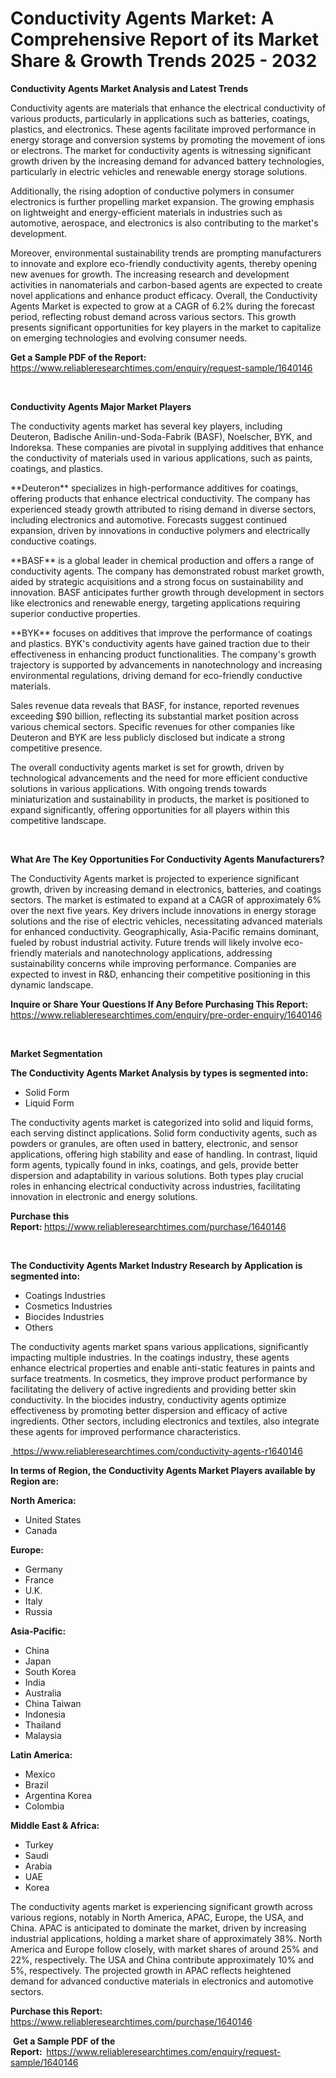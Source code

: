 <p><h1>Conductivity Agents Market: A Comprehensive Report of its Market Share & Growth Trends 2025 - 2032</h1></p><p><strong>Conductivity Agents Market Analysis and Latest Trends</strong></p>
<p><p>Conductivity agents are materials that enhance the electrical conductivity of various products, particularly in applications such as batteries, coatings, plastics, and electronics. These agents facilitate improved performance in energy storage and conversion systems by promoting the movement of ions or electrons. The market for conductivity agents is witnessing significant growth driven by the increasing demand for advanced battery technologies, particularly in electric vehicles and renewable energy storage solutions. </p><p>Additionally, the rising adoption of conductive polymers in consumer electronics is further propelling market expansion. The growing emphasis on lightweight and energy-efficient materials in industries such as automotive, aerospace, and electronics is also contributing to the market's development. </p><p>Moreover, environmental sustainability trends are prompting manufacturers to innovate and explore eco-friendly conductivity agents, thereby opening new avenues for growth. The increasing research and development activities in nanomaterials and carbon-based agents are expected to create novel applications and enhance product efficacy. Overall, the Conductivity Agents Market is expected to grow at a CAGR of 6.2% during the forecast period, reflecting robust demand across various sectors. This growth presents significant opportunities for key players in the market to capitalize on emerging technologies and evolving consumer needs.</p></p>
<p><strong>Get a Sample PDF of the Report:&nbsp;</strong> <a href="https://www.reliableresearchtimes.com/enquiry/request-sample/1640146?utm_campaign=2273&utm_medium=2&utm_source=Github&utm_content=ia&utm_term=18042025&utm_id=conductivity-agents">https://www.reliableresearchtimes.com/enquiry/request-sample/1640146</a></p>
<p>&nbsp;</p>
<p><strong>Conductivity Agents Major Market Players</strong></p>
<p><p>The conductivity agents market has several key players, including Deuteron, Badische Anilin-und-Soda-Fabrik (BASF), Noelscher, BYK, and Indoreksa. These companies are pivotal in supplying additives that enhance the conductivity of materials used in various applications, such as paints, coatings, and plastics.</p><p>**Deuteron** specializes in high-performance additives for coatings, offering products that enhance electrical conductivity. The company has experienced steady growth attributed to rising demand in diverse sectors, including electronics and automotive. Forecasts suggest continued expansion, driven by innovations in conductive polymers and electrically conductive coatings.</p><p>**BASF** is a global leader in chemical production and offers a range of conductivity agents. The company has demonstrated robust market growth, aided by strategic acquisitions and a strong focus on sustainability and innovation. BASF anticipates further growth through development in sectors like electronics and renewable energy, targeting applications requiring superior conductive properties.</p><p>**BYK** focuses on additives that improve the performance of coatings and plastics. BYK's conductivity agents have gained traction due to their effectiveness in enhancing product functionalities. The company's growth trajectory is supported by advancements in nanotechnology and increasing environmental regulations, driving demand for eco-friendly conductive materials.</p><p>Sales revenue data reveals that BASF, for instance, reported revenues exceeding $90 billion, reflecting its substantial market position across various chemical sectors. Specific revenues for other companies like Deuteron and BYK are less publicly disclosed but indicate a strong competitive presence.</p><p>The overall conductivity agents market is set for growth, driven by technological advancements and the need for more efficient conductive solutions in various applications. With ongoing trends towards miniaturization and sustainability in products, the market is positioned to expand significantly, offering opportunities for all players within this competitive landscape.</p></p>
<p>&nbsp;</p>
<p><strong>What Are The Key Opportunities For Conductivity Agents Manufacturers?</strong></p>
<p><p>The Conductivity Agents market is projected to experience significant growth, driven by increasing demand in electronics, batteries, and coatings sectors. The market is estimated to expand at a CAGR of approximately 6% over the next five years. Key drivers include innovations in energy storage solutions and the rise of electric vehicles, necessitating advanced materials for enhanced conductivity. Geographically, Asia-Pacific remains dominant, fueled by robust industrial activity. Future trends will likely involve eco-friendly materials and nanotechnology applications, addressing sustainability concerns while improving performance. Companies are expected to invest in R&D, enhancing their competitive positioning in this dynamic landscape.</p></p>
<p><strong>Inquire or Share Your Questions If Any Before Purchasing This Report:</strong> <a href="https://www.reliableresearchtimes.com/enquiry/pre-order-enquiry/1640146?utm_campaign=2273&utm_medium=2&utm_source=Github&utm_content=ia&utm_term=18042025&utm_id=conductivity-agents">https://www.reliableresearchtimes.com/enquiry/pre-order-enquiry/1640146</a></p>
<p>&nbsp;</p>
<p><strong>Market Segmentation</strong></p>
<p><strong>The Conductivity Agents Market Analysis by types is segmented into:</strong></p>
<p><ul><li>Solid Form</li><li>Liquid Form</li></ul></p>
<p><p>The conductivity agents market is categorized into solid and liquid forms, each serving distinct applications. Solid form conductivity agents, such as powders or granules, are often used in battery, electronic, and sensor applications, offering high stability and ease of handling. In contrast, liquid form agents, typically found in inks, coatings, and gels, provide better dispersion and adaptability in various solutions. Both types play crucial roles in enhancing electrical conductivity across industries, facilitating innovation in electronic and energy solutions.</p></p>
<p><strong>Purchase this Report:&nbsp;</strong><a href="https://www.reliableresearchtimes.com/purchase/1640146?utm_campaign=2273&utm_medium=2&utm_source=Github&utm_content=ia&utm_term=18042025&utm_id=conductivity-agents">https://www.reliableresearchtimes.com/purchase/1640146</a></p>
<p>&nbsp;</p>
<p><strong>The Conductivity Agents Market Industry Research by Application is segmented into:</strong></p>
<p><ul><li>Coatings Industries</li><li>Cosmetics Industries</li><li>Biocides Industries</li><li>Others</li></ul></p>
<p><p>The conductivity agents market spans various applications, significantly impacting multiple industries. In the coatings industry, these agents enhance electrical properties and enable anti-static features in paints and surface treatments. In cosmetics, they improve product performance by facilitating the delivery of active ingredients and providing better skin conductivity. In the biocides industry, conductivity agents optimize effectiveness by promoting better dispersion and efficacy of active ingredients. Other sectors, including electronics and textiles, also integrate these agents for improved performance characteristics.</p></p>
<p><a href="https://www.reliableresearchtimes.com/conductivity-agents-r1640146?utm_campaign=2273&utm_medium=2&utm_source=Github&utm_content=ia&utm_term=18042025&utm_id=conductivity-agents">&nbsp;https://www.reliableresearchtimes.com/conductivity-agents-r1640146</a></p>
<p><strong>In terms of Region, the Conductivity Agents Market Players available by Region are:</strong></p>
<p>
    <p> <strong> North America: </strong>
        <ul>
            <li>United States</li>
            <li>Canada</li>
        </ul>
        </p> 
    <p> <strong> Europe: </strong>
        <ul>
            <li>Germany</li>
            <li>France</li>
            <li>U.K.</li>
            <li>Italy</li>
            <li>Russia</li>
        </ul>
        </p> 
    <p> <strong> Asia-Pacific: </strong>
        <ul>
            <li>China</li>
            <li>Japan</li>
            <li>South Korea</li>
            <li>India</li>
            <li>Australia</li>
            <li>China Taiwan</li>
            <li>Indonesia</li>
            <li>Thailand</li>
            <li>Malaysia</li>
        </ul>
        </p> 
    <p> <strong> Latin America: </strong>
        <ul>
            <li>Mexico</li>
            <li>Brazil</li>
            <li>Argentina Korea</li>
            <li>Colombia</li>
        </ul>
        </p> 
    <p> <strong> Middle East & Africa: </strong>
        <ul>
            <li>Turkey</li>
            <li>Saudi</li>
            <li>Arabia</li>
            <li>UAE</li>
            <li>Korea</li>
        </ul>
    </p>
    </p>
<p><p>The conductivity agents market is experiencing significant growth across various regions, notably in North America, APAC, Europe, the USA, and China. APAC is anticipated to dominate the market, driven by increasing industrial applications, holding a market share of approximately 38%. North America and Europe follow closely, with market shares of around 25% and 22%, respectively. The USA and China contribute approximately 10% and 5%, respectively. The projected growth in APAC reflects heightened demand for advanced conductive materials in electronics and automotive sectors.</p></p>
<p><strong>Purchase this Report: </strong><a href="https://www.reliableresearchtimes.com/purchase/1640146?utm_campaign=2273&utm_medium=2&utm_source=Github&utm_content=ia&utm_term=18042025&utm_id=conductivity-agents">https://www.reliableresearchtimes.com/purchase/1640146</a></p>
<p>&nbsp;<strong>Get a Sample PDF of the Report:&nbsp;&nbsp;</strong><a href="https://www.reliableresearchtimes.com/enquiry/request-sample/1640146?utm_campaign=2273&utm_medium=2&utm_source=Github&utm_content=ia&utm_term=18042025&utm_id=conductivity-agents">https://www.reliableresearchtimes.com/enquiry/request-sample/1640146</a></p>
<p><strong></strong></p>
<p><p></p><p></p><p></p></p>